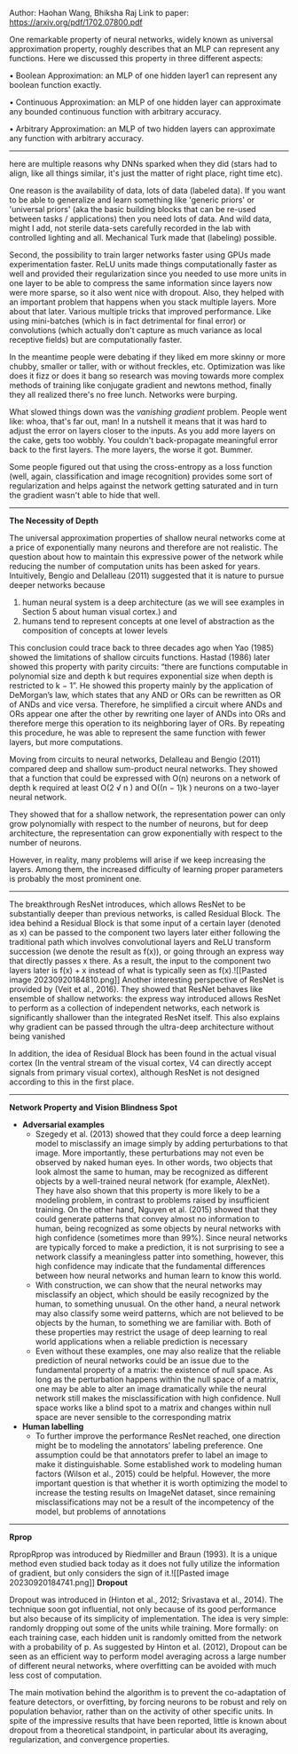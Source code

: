 Author: Haohan Wang, Bhiksha Raj
Link to paper: https://arxiv.org/pdf/1702.07800.pdf

One remarkable property of neural networks, widely known as universal approximation property, roughly describes that an MLP can represent any functions. Here we discussed this property in three different aspects: 

• Boolean Approximation: an MLP of one hidden layer1 can represent any boolean function exactly. 

• Continuous Approximation: an MLP of one hidden layer can approximate any bounded continuous function with arbitrary accuracy. 

• Arbitrary Approximation: an MLP of two hidden layers can approximate any function with arbitrary accuracy.

---

here are multiple reasons why DNNs sparked when they did (stars had to align, like all things similar, it's just the matter of right place, right time etc).

One reason is the availability of data, lots of data (labeled data). If you want to be able to generalize and learn something like 'generic priors' or 'universal priors' (aka the basic building blocks that can be re-used between tasks / applications) then you need lots of data. And wild data, might I add, not sterile data-sets carefully recorded in the lab with controlled lighting and all. Mechanical Turk made that (labeling) possible.

Second, the possibility to train larger networks faster using GPUs made experimentation faster. ReLU units made things computationally faster as well and provided their regularization since you needed to use more units in one layer to be able to compress the same information since layers now were more sparse, so it also went nice with dropout. Also, they helped with an important problem that happens when you stack multiple layers. More about that later. Various multiple tricks that improved performance. Like using mini-batches (which is in fact detrimental for final error) or convolutions (which actually don't capture as much variance as local receptive fields) but are computationally faster.

In the meantime people were debating if they liked em more skinny or more chubby, smaller or taller, with or without freckles, etc. Optimization was like does it fizz or does it bang so research was moving towards more complex methods of training like conjugate gradient and newtons method, finally they all realized there's no free lunch. Networks were burping.

What slowed things down was the *vanishing gradient* problem. People went like: whoa, that's far out, man! In a nutshell it means that it was hard to adjust the error on layers closer to the inputs. As you add more layers on the cake, gets too wobbly. You couldn't back-propagate meaningful error back to the first layers. The more layers, the worse it got. Bummer.

Some people figured out that using the cross-entropy as a loss function (well, again, classification and image recognition) provides some sort of regularization and helps against the network getting saturated and in turn the gradient wasn't able to hide that well.

---

**The Necessity of Depth**

The universal approximation properties of shallow neural networks come at a price of exponentially many neurons and therefore are not realistic. The question about how to maintain this expressive power of the network while reducing the number of computation units has been asked for years. Intuitively, Bengio and Delalleau (2011) suggested that it is nature to pursue deeper networks because 
1) human neural system is a deep architecture (as we will see examples in Section 5 about human visual cortex.) and 
2) humans tend to represent concepts at one level of abstraction as the composition of concepts at lower levels

This conclusion could trace back to three decades ago when Yao (1985) showed the limitations of shallow circuits functions. Hastad (1986) later showed this property with parity circuits: “there are functions computable in polynomial size and depth k but requires exponential size when depth is restricted to k − 1”. He showed this property mainly by the application of DeMorgan’s law, which states that any AND or ORs can be rewritten as OR of ANDs and vice versa. Therefore, he simplified a circuit where ANDs and ORs appear one after the other by rewriting one layer of ANDs into ORs and therefore merge this operation to its neighboring layer of ORs. By repeating this procedure, he was able to represent the same function with fewer layers, but more computations.

Moving from circuits to neural networks, Delalleau and Bengio (2011) compared deep and shallow sum-product neural networks. They showed that a function that could be expressed with O(n) neurons on a network of depth k required at least O(2 √ n ) and O((n − 1)k ) neurons on a two-layer neural network.

They showed that for a shallow network, the representation power can only grow polynomially with respect to the number of neurons, but for deep architecture, the representation can grow exponentially with respect to the number of neurons.

However, in reality, many problems will arise if we keep increasing the layers. Among them, the increased difficulty of learning proper parameters is probably the most prominent one.

---

The breakthrough ResNet introduces, which allows ResNet to be substantially deeper than previous networks, is called Residual Block. The idea behind a Residual Block is that some input of a certain layer (denoted as x) can be passed to the component two layers later either following the traditional path which involves convolutional layers and ReLU transform succession (we denote the result as f(x)), or going through an express way that directly passes x there. As a result, the input to the component two layers later is f(x) + x instead of what is typically seen as f(x).![[Pasted image 20230920184810.png]]
Another interesting perspective of ResNet is provided by (Veit et al., 2016). They showed that ResNet behaves like ensemble of shallow networks: the express way introduced allows ResNet to perform as a collection of independent networks, each network is significantly shallower than the integrated ResNet itself. This also explains why gradient can be passed through the ultra-deep architecture without being vanished

In addition, the idea of Residual Block has been found in the actual visual cortex (In the ventral stream of the visual cortex, V4 can directly accept signals from primary visual cortex), although ResNet is not designed according to this in the first place.

---

**Network Property and Vision Blindness Spot**

- **Adversarial examples**
    - Szegedy et al. (2013) showed that they could force a deep learning model to misclassify an image simply by adding perturbations to that image. More importantly, these perturbations may not even be observed by naked human eyes. In other words, two objects that look almost the same to human, may be recognized as different objects by a well-trained neural network (for example, AlexNet). They have also shown that this property is more likely to be a modeling problem, in contrast to problems raised by insufficient training. On the other hand, Nguyen et al. (2015) showed that they could generate patterns that convey almost no information to human, being recognized as some objects by neural networks with high confidence (sometimes more than 99%). Since neural networks are typically forced to make a prediction, it is not surprising to see a network classify a meaningless patter into something, however, this high confidence may indicate that the fundamental differences between how neural networks and human learn to know this world.
    - With construction, we can show that the neural networks may misclassify an object, which should be easily recognized by the human, to something unusual. On the other hand, a neural network may also classify some weird patterns, which are not believed to be objects by the human, to something we are familiar with. Both of these properties may restrict the usage of deep learning to real world applications when a reliable prediction is necessary
    - Even without these examples, one may also realize that the reliable prediction of neural networks could be an issue due to the fundamental property of a matrix: the existence of null space. As long as the perturbation happens within the null space of a matrix, one may be able to alter an image dramatically while the neural network still makes the misclassification with high confidence. Null space works like a blind spot to a matrix and changes within null space are never sensible to the corresponding matrix
- **Human labelling**
    - To further improve the performance ResNet reached, one direction might be to modeling the annotators’ labeling preference. One assumption could be that annotators prefer to label an image to make it distinguishable. Some established work to modeling human factors (Wilson et al., 2015) could be helpful. However, the more important question is that whether it is worth optimizing the model to increase the testing results on ImageNet dataset, since remaining misclassifications may not be a result of the incompetency of the model, but problems of annotations

---

**Rprop**

RpropRprop was introduced by Riedmiller and Braun (1993). It is a unique method even studied
back today as it does not fully utilize the information of gradient, but only considers the
sign of it.![[Pasted image 20230920184741.png]]
**Dropout**

Dropout was introduced in (Hinton et al., 2012; Srivastava et al., 2014). The technique soon got influential, not only because of its good performance but also because of its simplicity of implementation. The idea is very simple: randomly dropping out some of the units while training. More formally: on each training case, each hidden unit is randomly omitted from the network with a probability of p. As suggested by Hinton et al. (2012), Dropout can be seen as an efficient way to perform model averaging across a large number of different neural networks, where overfitting can be avoided with much less cost of computation.

The main motivation behind the algorithm is to prevent the co-adaptation of feature detectors, or
overfitting, by forcing neurons to be robust and rely on population behavior, rather than on the
activity of other specific units. In spite of the impressive results that have been reported, little is known about dropout from a theoretical standpoint, in particular about its averaging, regularization, and convergence properties.